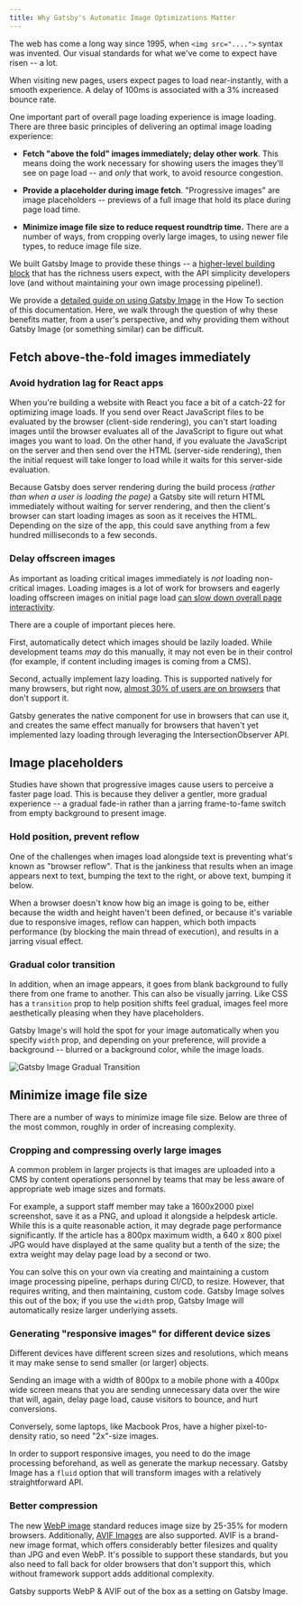 ```yaml
---
title: Why Gatsby's Automatic Image Optimizations Matter
---
```


The web has come a long way since 1995, when `<img src="....">` syntax was invented. Our visual standards for what we've come to expect have risen -- a lot.

When visiting new pages, users expect pages to load near-instantly, with a smooth experience. A delay of 100ms is associated with a 3% increased bounce rate.

One important part of overall page loading experience is image loading. There are three basic principles of delivering an optimal image loading experience:

- **Fetch "above the fold" images immediately; delay other work**. This means doing the work necessary for showing users the images they'll see on page load -- and _only_ that work, to avoid resource congestion.

- **Provide a placeholder during image fetch**. "Progressive images" are image placeholders -- previews of a full image that hold its place during page load time.

- **Minimize image file size to reduce request roundtrip time.** There are a number of ways, from cropping overly large images, to using newer file types, to reduce image file size.

We built Gatsby Image to provide these things -- a [higher-level building block](/docs/conceptual/gatsby-core-philosophy/#construct-new-higher-level-web-building-blocks) that has the richness users expect, with the API simplicity developers love (and without maintaining your own image processing pipeline!).

We provide a [detailed guide on using Gatsby Image](/docs/how-to/images-and-media/using-gatsby-plugin-image/) in the How To section of this documentation. Here, we walk through the question of why these benefits matter, from a user's perspective, and why providing them without Gatsby Image (or something similar) can be difficult.

## Fetch above-the-fold images immediately

### Avoid hydration lag for React apps

When you're building a website with React you face a bit of a catch-22 for optimizing image loads. If you send over React JavaScript files to be evaluated by the browser (client-side rendering), you can't start loading images until the browser evaluates all of the JavaScript to figure out what images you want to load. On the other hand, if you evaluate the JavaScript on the server and then send over the HTML (server-side rendering), then the initial request will take longer to load while it waits for this server-side evaluation.

Because Gatsby does server rendering during the build process _(rather than when a user is loading the page)_ a Gatsby site will return HTML immediately without waiting for server rendering, and then the client's browser can start loading images as soon as it receives the HTML. Depending on the size of the app, this could save anything from a few hundred milliseconds to a few seconds.

### Delay offscreen images

As important as loading critical images immediately is _not_ loading non-critical images. Loading images is a lot of work for browsers and eagerly loading offscreen images on initial page load [can slow down overall page interactivity](https://web.dev/offscreen-images/).

There are a couple of important pieces here.

First, automatically detect which images should be lazily loaded. While development teams _may_ do this manually, it may not even be in their control (for example, if content including images is coming from a CMS).

Second, actually implement lazy loading. This is supported natively for many browsers, but right now, [almost 30% of users are on browsers](https://caniuse.com/loading-lazy-attr) that don't support it.

Gatsby generates the native component for use in browsers that can use it, and creates the same effect manually for browsers that haven't yet implemented lazy loading through leveraging the IntersectionObserver API.

## Image placeholders

Studies have shown that progressive images cause users to perceive a faster page load. This is because they deliver a gentler, more gradual experience -- a gradual fade-in rather than a jarring frame-to-fame switch from empty background to present image.

### Hold position, prevent reflow

One of the challenges when images load alongside text is preventing what's known as "browser reflow". That is the jankiness that results when an image appears next to text, bumping the text to the right, or above text, bumping it below.

When a browser doesn't know how big an image is going to be, either because the width and height haven't been defined, or because it's variable due to responsive images, reflow can happen, which both impacts performance (by blocking the main thread of execution), and results in a jarring visual effect.

### Gradual color transition

In addition, when an image appears, it goes from blank background to fully there from one frame to another. This can also be visually jarring. Like CSS has a `transition` prop to help position shifts feel gradual, images feel more aesthetically pleasing when they have placeholders.

Gatsby Image's will hold the spot for your image automatically when you specify `width` prop, and depending on your preference, will provide a background -- blurred or a background color, while the image loads.

![Gatsby Image Gradual Transition](../images/gatsby-image-gif.gif)

## Minimize image file size

There are a number of ways to minimize image file size. Below are three of the most common, roughly in order of increasing complexity.

### Cropping and compressing overly large images

A common problem in larger projects is that images are uploaded into a CMS by content operations personnel by teams that may be less aware of appropriate web image sizes and formats.

For example, a support staff member may take a 1600x2000 pixel screenshot, save it as a PNG, and upload it alongside a helpdesk article. While this is a quite reasonable action, it may degrade page performance significantly. If the article has a 800px maximum width, a 640 x 800 pixel JPG would have displayed at the same quality but a tenth of the size; the extra weight may delay page load by a second or two.

You can solve this on your own via creating and maintaining a custom image processing pipeline, perhaps during CI/CD, to resize. However, that requires writing, and then maintaining, custom code. Gatsby Image solves this out of the box; if you use the `width` prop, Gatsby Image will automatically resize larger underlying assets.

### Generating "responsive images" for different device sizes

Different devices have different screen sizes and resolutions, which means it may make sense to send smaller (or larger) objects.

Sending an image with a width of 800px to a mobile phone with a 400px wide screen means that you are sending unnecessary data over the wire that will, again, delay page load, cause visitors to bounce, and hurt conversions.

Conversely, some laptops, like Macbook Pros, have a higher pixel-to-density ratio, so need "2x"-size images.

In order to support responsive images, you need to do the image processing beforehand, as well as generate the markup necessary. Gatsby Image has a `fluid` option that will transform images with a relatively straightforward API.

### Better compression

The new [WebP image](https://developers.google.com/speed/webp) standard reduces image size by 25-35% for modern browsers. Additionally, [AVIF Images](https://netflixtechblog.com/avif-for-next-generation-image-coding-b1d75675fe4) are also supported. AVIF is a brand-new image format, which offers considerably better filesizes and quality than JPG and even WebP. It's possible to support these standards, but you also need to fall back for older browsers that don't support this, which without framework support adds additional complexity.

Gatsby supports WebP & AVIF out of the box as a setting on Gatsby Image.
